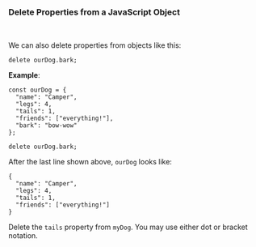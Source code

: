 ### **Delete Properties from a JavaScript Object**

<br>

We can also delete properties from objects like this:

```
delete ourDog.bark;
```

**Example**:

```
const ourDog = {
  "name": "Camper",
  "legs": 4,
  "tails": 1,
  "friends": ["everything!"],
  "bark": "bow-wow"
};

delete ourDog.bark;
```

After the last line shown above, `ourDog` looks like:

```
{
  "name": "Camper",
  "legs": 4,
  "tails": 1,
  "friends": ["everything!"]
}
```

Delete the `tails` property from `myDog`. You may use either dot or bracket notation.

